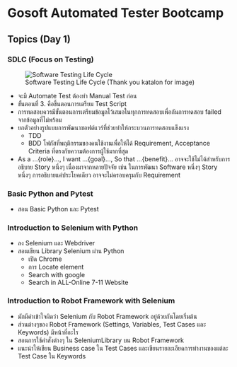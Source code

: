# Gosoft Automated Tester Bootcamp

## Topics (Day 1)
### SDLC (Focus on Testing)

<figure>
  <img src="https://cms-cdn.katalon.com/large_Software_Testing_Life_Cycle_Inline1_1_c928b66501.png" alt="Software Testing Life Cycle"/>
  <figcaption>Software Testing Life Cycle (Thank you katalon for image)</figcaption>
</figure>

- จะมี Automate Test ต้องทำ Manual Test ก่อน
- ขั้นตอนที่ 3. คือขึ้นตอนการเตรียม Test Script
- การทดสอบควรมีขั้นตอนการเตรียมข้อมูลไว้เสมอในทุกการทดสอบเพื่อกันการทดสอบ failed จากข้อมูลที่ไม่พร้อม
- ยกตัวอย่างรูปแบบการพัฒนาซอฟต์แวร์ที่ช่วยทำให้กระบวนการทดสอบแข็งแรง
    - TDD
    - BDD โฟกัสที่พฤติกรรมของคนใช้งานเพื่อให้ได้ Requirement, Acceptance Criteria ที่ตรงกับความต้องการผู้ใช้มากที่สุด
- As a ...{role}..., I want ...{goal}..., So that ...{benefit}... อาจจะใช้ไม่ได้สำหรับการอธิบาย Story หนึ่งๆ เนื่องมาจากหลายปัจจัย เช่น ในการพัฒนา Software หนึ่งๆ Story หนึ่งๆ การอธิบายแค่ประโยคเดียว อาจจะไม่ครอบครุมกับ Requirement

### Basic Python and Pytest
- สอน Basic Python และ Pytest

### Introduction to Selenium with Python
- ลง Selenium และ Webdriver
- สอนเขียน Library Selenium ผ่าน Python
    - เปิด Chrome
    - การ Locate element
    - Search with google
    - Search in ALL-Online 7-11 Website

### Introduction to Robot Framework with Selenium
- มักมีคำเข้าใจผิดว่า Selenium กับ Robot Framework อยู่ด้วยกันโดยเริ่มต้น
- ส่วนต่างๆของ Robot Framework (Settings, Variables, Test Cases และ Keywords) มีหน้าที่อะไร
- สอนการใช้คำสั่งต่างๆ ใน SeleniumLibrary บน Robot Framework
- แนะนำให้เขียน Business case ใน Test Cases และเขียนรายละเอียดการทำงานของแต่ละ Test Case ใน Keywords
